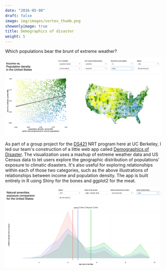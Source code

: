 ```yaml
---
date: "2016-05-08"
draft: false
image: img/images/vortex_thumb.png
showonlyimage: true
title: Demographics of disaster
weight: 5
---
```


Which populations bear the brunt of extreme weather?
<!--more-->


[![DOD](/img/images/DOD1.png)](https://matthewkling.shinyapps.io/demographics_of_disaster/)

As part of a group project for the [DS421](http://ds421.berkeley.edu) NRT program here at UC Berkeley, I led our team's construction of a little web app called [Demographics of Disaster](https://matthewkling.shinyapps.io/demographics_of_disaster/). The visualization uses a mashup of extreme weather data and US Census data to let users explore the geographic distribution of populations' exposure to climatic disasters. It's also useful for exploring relationships within each of those two categories, such as the above illustrations of relationships between income and population density. The app is built entirely in R using Shiny for the bones and ggplot2 for the meat.

[![DOD](/img/images/DOD2.png)](https://matthewkling.shinyapps.io/demographics_of_disaster/)
